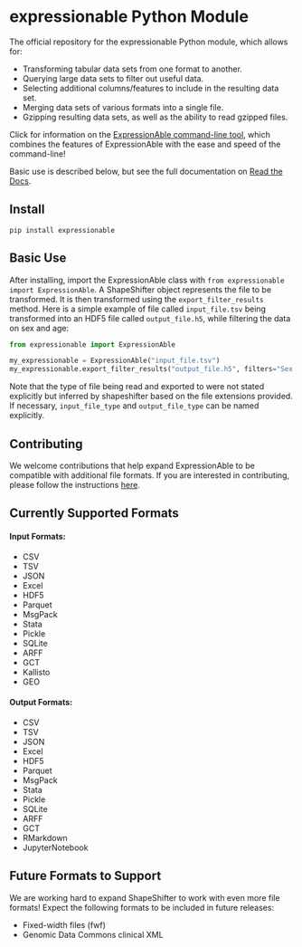 # expressionable Python Module
The official repository for the expressionable Python module, which allows for:
* Transforming tabular data sets from one format to another.
* Querying large data sets to filter out useful data.
* Selecting additional columns/features to include in the resulting data set.
* Merging data sets of various formats into a single file.
* Gzipping resulting data sets, as well as the ability to read gzipped files.

Click for information on the [ExpressionAble command-line tool](https://github.com/srp33/ShapeShifter-CLI), which combines
the features of ExpressionAble with the ease and speed of the command-line!

Basic use is described below, but see the full documentation on [Read the Docs](https://shapeshifter.readthedocs.io/en/latest/).  
## Install
`pip install expressionable`

## Basic Use
After installing, import the ExpressionAble class with `from expressionable import ExpressionAble`. A ShapeShifter object 
represents the file to be transformed. It is then transformed using the `export_filter_results` method. Here is a simple
example of file called `input_file.tsv` being transformed into an HDF5 file called `output_file.h5`, while filtering 
the data on sex and age:
```python
from expressionable import ExpressionAble

my_expressionable = ExpressionAble("input_file.tsv")
my_expressionable.export_filter_results("output_file.h5", filters="Sex == 'M' and Age > 40")
```
Note that the type of file being read and exported to were not stated explicitly but inferred by shapeshifter based on
the file extensions provided. If necessary, `input_file_type` and `output_file_type` can be named explicitly.


## Contributing
We welcome contributions that help expand ExpressionAble to be compatible with additional file formats. If you are 
interested in contributing, please follow the instructions [here](https://github.com/srp33/ShapeShifter/wiki).
## Currently Supported Formats
#### Input Formats:
* CSV
* TSV
* JSON
* Excel
* HDF5
* Parquet
* MsgPack
* Stata
* Pickle
* SQLite
* ARFF
* GCT
* Kallisto
* GEO

#### Output Formats:
* CSV 
* TSV
* JSON
* Excel
* HDF5
* Parquet
* MsgPack
* Stata 
* Pickle
* SQLite 
* ARFF 
* GCT 
* RMarkdown 
* JupyterNotebook

## Future Formats to Support
We are working hard to expand ShapeShifter to work with even more file formats! Expect the following formats to be 
included in future releases:
* Fixed-width files (fwf)
* Genomic Data Commons clinical XML
